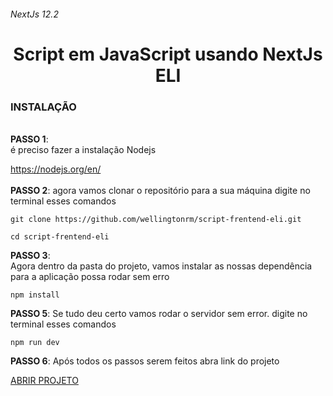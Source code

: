 <h6>NextJs 12.2</h6>

<h1 align="center"> Script em JavaScript usando NextJs ELI </h1>

<h3>INSTALAÇÃO</h3>
<br>
<div><strong>PASSO 1</strong>: <br> é preciso fazer a instalação Nodejs</div>

<a href="https://nodejs.org/en/">https://nodejs.org/en/</a>
<br>
<br>
<strong>PASSO 2</strong>: agora vamos clonar o repositório para a sua máquina digite no terminal esses comandos

```shell 
git clone https://github.com/wellingtonrm/script-frentend-eli.git
```
```shell
cd script-frentend-eli
```
<strong>PASSO 3</strong>: <br> Agora dentro da pasta do projeto, vamos instalar as nossas dependência para a aplicação possa rodar  sem erro
<br>


```shell
npm install
```

<strong>PASSO 5</strong>: Se tudo deu certo vamos rodar o servidor sem error. digite no terminal esses comandos

```shell
npm run dev
```
<strong>PASSO 6</strong>: Após todos os passos serem feitos abra link do projeto

<a href="http://localhost:3000">ABRIR PROJETO</a>
